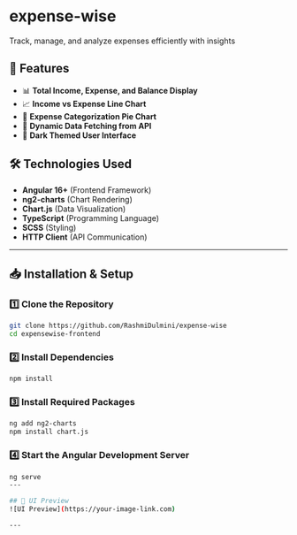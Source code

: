 # expense-wise
Track, manage, and analyze expenses efficiently with insights

## 🚀 Features
- 📊 **Total Income, Expense, and Balance Display**
- 📈 **Income vs Expense Line Chart**
- 🥧 **Expense Categorization Pie Chart**
- 🔄 **Dynamic Data Fetching from API**
- 🎨 **Dark Themed User Interface**

## 🛠️ Technologies Used
- **Angular 16+** (Frontend Framework)
- **ng2-charts** (Chart Rendering)
- **Chart.js** (Data Visualization)
- **TypeScript** (Programming Language)
- **SCSS** (Styling)
- **HTTP Client** (API Communication)

---

## 📥 Installation & Setup

### 1️⃣ Clone the Repository
```sh
git clone https://github.com/RashmiDulmini/expense-wise
cd expensewise-frontend
```

### 2️⃣ Install Dependencies
```sh
npm install
```

### 3️⃣ Install Required Packages
```sh
ng add ng2-charts
npm install chart.js
```

### 4️⃣ Start the Angular Development Server
```sh
ng serve
---

## 🎨 UI Preview
![UI Preview](https://your-image-link.com)

---



